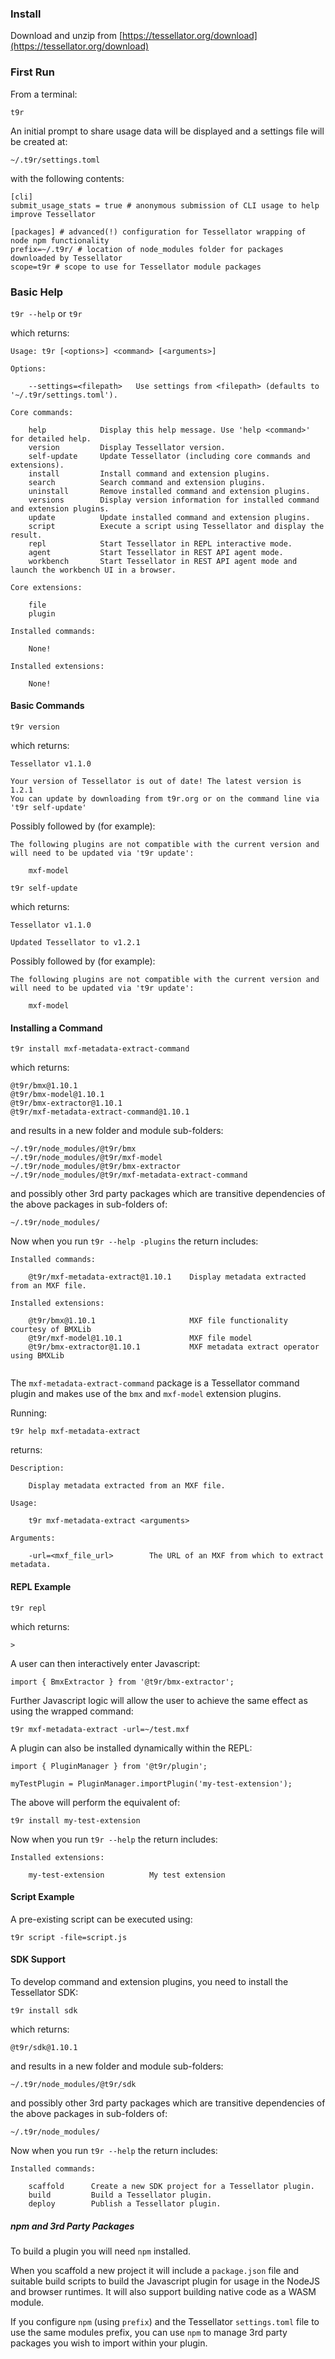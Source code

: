 ### Install

Download and unzip from [https://tessellator.org/download](https://tessellator.org/download)

### First Run

From a terminal:

`t9r` 

An initial prompt to share usage data will be displayed and a settings file will be created at:

`~/.t9r/settings.toml`

with the following contents:

```
[cli]
submit_usage_stats = true # anonymous submission of CLI usage to help improve Tessellator

[packages] # advanced(!) configuration for Tessellator wrapping of node npm functionality 
prefix=~/.t9r/ # location of node_modules folder for packages downloaded by Tessellator
scope=t9r # scope to use for Tessellator module packages
```

### Basic Help

`t9r --help` or `t9r`

which returns:

```
Usage: t9r [<options>] <command> [<arguments>]

Options:

	--settings=<filepath>	Use settings from <filepath> (defaults to '~/.t9r/settings.toml').

Core commands:

    help            Display this help message. Use 'help <command>' for detailed help.
    version         Display Tessellator version.
    self-update     Update Tessellator (including core commands and extensions).
    install         Install command and extension plugins.
    search          Search command and extension plugins.
    uninstall       Remove installed command and extension plugins.
    versions        Display version information for installed command and extension plugins.
    update          Update installed command and extension plugins.
    script          Execute a script using Tessellator and display the result.
    repl            Start Tessellator in REPL interactive mode.
    agent           Start Tessellator in REST API agent mode.
    workbench       Start Tessellator in REST API agent mode and launch the workbench UI in a browser. 

Core extensions:

    file
    plugin
    
Installed commands:

    None!
	
Installed extensions:

    None!
```

#### Basic Commands

`t9r version`

which returns:

```
Tessellator v1.1.0

Your version of Tessellator is out of date! The latest version is 1.2.1 
You can update by downloading from t9r.org or on the command line via 't9r self-update'
```

Possibly followed by (for example):
```
The following plugins are not compatible with the current version and will need to be updated via 't9r update':

    mxf-model
```

`t9r self-update`

which returns:

```
Tessellator v1.1.0 

Updated Tessellator to v1.2.1
```

Possibly followed by (for example):
```
The following plugins are not compatible with the current version and will need to be updated via 't9r update':

    mxf-model
```

#### Installing a Command

`t9r install mxf-metadata-extract-command`

which returns:

```
@t9r/bmx@1.10.1
@t9r/bmx-model@1.10.1
@t9r/bmx-extractor@1.10.1
@t9r/mxf-metadata-extract-command@1.10.1
```

and results in a new folder and module sub-folders:

```
~/.t9r/node_modules/@t9r/bmx
~/.t9r/node_modules/@t9r/mxf-model
~/.t9r/node_modules/@t9r/bmx-extractor
~/.t9r/node_modules/@t9r/mxf-metadata-extract-command
```
and possibly other 3rd party packages which are transitive dependencies of the above packages in sub-folders of:

`~/.t9r/node_modules/`

Now when you run `t9r --help -plugins` the return includes:

```
Installed commands:

    @t9r/mxf-metadata-extract@1.10.1    Display metadata extracted from an MXF file.
	
Installed extensions:

    @t9r/bmx@1.10.1                     MXF file functionality courtesy of BMXLib
    @t9r/mxf-model@1.10.1               MXF file model
    @t9r/bmx-extractor@1.10.1           MXF metadata extract operator using BMXLib
	
```

The `mxf-metadata-extract-command` package is a Tessellator command plugin and makes use of the `bmx` and `mxf-model` 
extension plugins.


Running:

`t9r help mxf-metadata-extract`

returns:

```
Description: 

    Display metadata extracted from an MXF file.

Usage:

    t9r mxf-metadata-extract <arguments>

Arguments:

    -url=<mxf_file_url>        The URL of an MXF from which to extract metadata.
```

#### REPL Example

`t9r repl`

which returns:

```
> 
```

A user can then interactively enter Javascript:

```
import { BmxExtractor } from '@t9r/bmx-extractor';
```

Further Javascript logic will allow the user to achieve the same effect as using the wrapped command:

`t9r mxf-metadata-extract -url=~/test.mxf`

A plugin can also be installed dynamically within the REPL:

```
import { PluginManager } from '@t9r/plugin';

myTestPlugin = PluginManager.importPlugin('my-test-extension');

```

The above will perform the equivalent of:
 
`t9r install my-test-extension`

Now when you run `t9r --help` the return includes:

```
Installed extensions:

    my-test-extension          My test extension
```

#### Script Example

A pre-existing script can be executed using:

`t9r script -file=script.js`

#### SDK Support

To develop command and extension plugins, you need to install the Tessellator SDK:

`t9r install sdk`

which returns:

```
@t9r/sdk@1.10.1
```

and results in a new folder and module sub-folders:

```
~/.t9r/node_modules/@t9r/sdk
```
and possibly other 3rd party packages which are transitive dependencies of the above packages in sub-folders of:

`~/.t9r/node_modules/`

Now when you run `t9r --help` the return includes:

```
Installed commands:

    scaffold      Create a new SDK project for a Tessellator plugin.
    build         Build a Tessellator plugin.
    deploy        Publish a Tessellator plugin.

```

##### npm and 3rd Party Packages

To build a plugin you will need `npm` installed.

When you scaffold a new project it will include a `package.json` file and suitable build scripts to build
 the Javascript plugin for usage in the NodeJS and browser runtimes. It will also support building
 native code as a WASM module.

If you configure `npm` (using `prefix`) and the Tessellator `settings.toml` file to use 
the same modules prefix, you can use `npm` to manage 3rd party packages you wish to import within your plugin.
